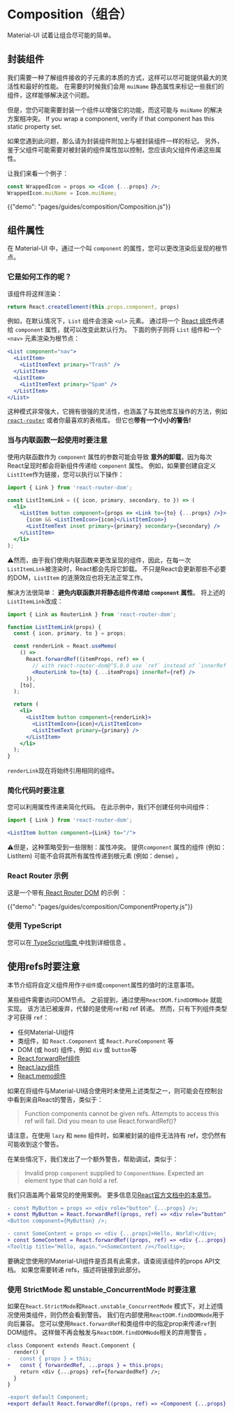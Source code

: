 # Composition（组合）

<p class="description">Material-UI 试着让组合尽可能的简单。</p>

## 封装组件

我们需要一种了解组件接收的子元素的本质的方式，这样可以尽可能提供最大的灵活性和最好的性能。 在需要的时候我们会用 `muiName` 静态属性来标记一些我们的组件，这样能够解决这个问题。

但是，您仍可能需要封装一个组件以增强它的功能，而这可能与 `muiName` 的解决方案相冲突。 If you wrap a component, verify if that component has this static property set.

如果您遇到此问题，那么请为封装组件附加上与被封装组件一样的标记。 另外，鉴于父组件可能需要对被封装的组件属性加以控制，您应该向父组件传递这些属性。

让我们来看一个例子：

```jsx
const WrappedIcon = props => <Icon {...props} />;
WrappedIcon.muiName = Icon.muiName;
```

{{"demo": "pages/guides/composition/Composition.js"}}

## 组件属性

在 Material-UI 中，通过一个叫 `component` 的属性，您可以更改渲染后呈现的根节点。

### 它是如何工作的呢？

该组件将这样渲染：

```js
return React.createElement(this.props.component, props)
```

例如，在默认情况下，`List` 组件会渲染 `<ul>` 元素。 通过将一个 [React 组件](https://reactjs.org/docs/components-and-props.html#function-and-class-components)传递给 `component` 属性，就可以改变此默认行为。 下面的例子则将 `List` 组件和一个`<nav>` 元素渲染为根节点：

```jsx
<List component="nav">
  <ListItem>
    <ListItemText primary="Trash" />
  </ListItem>
  <ListItem>
    <ListItemText primary="Spam" />
  </ListItem>
</List>
```

这种模式非常强大，它拥有很强的灵活性，也涵盖了与其他库互操作的方法，例如 [`react-router`](#react-router-demo) 或者你最喜欢的表格库。 但它也**带有一个小小的警告!**

### 当与内联函数一起使用时要注意

使用内联函数作为 `component` 属性的参数可能会导致 **意外的卸载**，因为每次React呈现时都会将新组件传递给 `component` 属性。 例如，如果要创建自定义` ListItem `作为链接，您可以执行以下操作：

```jsx
import { Link } from 'react-router-dom';

const ListItemLink = ({ icon, primary, secondary, to }) => (
  <li>
    <ListItem button component={props => <Link to={to} {...props} />}>
      {icon && <ListItemIcon>{icon}</ListItemIcon>}
      <ListItemText inset primary={primary} secondary={secondary} />
    </ListItem>
  </li>
);
```

⚠️然而，由于我们使用内联函数来更改呈现的组件，因此，在每一次` ListItemLink `被渲染时，React都会先将它卸载。 不只是React会更新那些不必要的DOM，`ListItem` 的涟漪效应也将无法正常工作。

解决方法很简单： **避免内联函数并将静态组件传递给 `component` 属性**。 将上述的` ListItemLink `改成：

```jsx
import { Link as RouterLink } from 'react-router-dom';

function ListItemLink(props) {
  const { icon, primary, to } = props;

  const renderLink = React.useMemo(
    () =>
      React.forwardRef((itemProps, ref) => (
        // with react-router-dom@^5.0.0 use `ref` instead of `innerRef`
        <RouterLink to={to} {...itemProps} innerRef={ref} />
      )),
    [to],
  );

  return (
    <li>
      <ListItem button component={renderLink}>
        <ListItemIcon>{icon}</ListItemIcon>
        <ListItemText primary={primary} />
      </ListItem>
    </li>
  );
}
```

` renderLink `现在将始终引用相同的组件。

### 简化代码时要注意

您可以利用属性传递来简化代码。 在此示例中，我们不创建任何中间组件：

```jsx
import { Link } from 'react-router-dom';

<ListItem button component={Link} to="/">
```

⚠️但是，这种策略受到一些限制：属性冲突。 提供`component` 属性的组件 (例如：ListItem) 可能不会将其所有属性传递到根元素 (例如：dense) 。

### React Router 示例

这是一个带有[ React Router DOM](https://github.com/ReactTraining/react-router) 的示例 ：

{{"demo": "pages/guides/composition/ComponentProperty.js"}}

### 使用 TypeScript

您可以在[ TypeScript指南 ](/guides/typescript/#usage-of-component-property)中找到详细信息 。

## 使用refs时要注意

本节介绍将自定义组件用作`子组件`或`component`属性的值时的注意事项。

某些组件需要访问DOM节点。 之前提到，通过使用` ReactDOM.findDOMNode ` 就能实现。 该方法已被废弃，代替的是使用` ref `和 ref 转递。 然而，只有下列组件类型才可获得 `ref`：

- 任何Material-UI组件
- 类组件，如 `React.Component` 或 `React.PureComponent` 等
- DOM (或 host) 组件，例如 `div` 或 `button`等
- [React.forwardRef组件](https://reactjs.org/docs/react-api.html#reactforwardref)
- [React.lazy组件](https://reactjs.org/docs/react-api.html#reactlazy)
- [React.memo组件](https://reactjs.org/docs/react-api.html#reactmemo)

如果在将组件与Material-UI结合使用时未使用上述类型之一，则可能会在控制台中看到来自React的警告，类似于：

> Function components cannot be given refs. Attempts to access this ref will fail. Did you mean to use React.forwardRef()?

请注意，在使用 `lazy` 和 `memo` 组件时，如果被封装的组件无法持有 ref，您仍然有可能收到这个警告。

在某些情况下，我们发出了一个额外警告，帮助调试，类似于：

> Invalid prop `component` supplied to `ComponentName`. Expected an element type that can hold a ref.

我们只涵盖两个最常见的使用案例。 更多信息见[React官方文档中的本章节](https://reactjs.org/docs/forwarding-refs.html)。

```diff
- const MyButton = props => <div role="button" {...props} />;
+ const MyButton = React.forwardRef((props, ref) => <div role="button" {...props} ref={ref} />);
<Button component={MyButton} />;
```

```diff
- const SomeContent = props => <div {...props}>Hello, World!</div>;
+ const SomeContent = React.forwardRef((props, ref) => <div {...props} ref={ref}>Hello, World!</div>);
<Tooltip title="Hello, again."><SomeContent /></Tooltip>;
```

要确定您使用的Material-UI组件是否具有此需求，请查阅该组件的props API文档。 如果您需要转递 refs，描述将链接到此部分。

### 使用 StrictMode 和 unstable_ConcurrentMode 时要注意

如果在` React.StrictMode `和` React.unstable_ConcurrentMode ` 模式下，对上述情况使用类组件，则仍然会看到警告。 我们在内部使用` ReactDOM.findDOMNode `用于向后兼容。 您可以使用` React.forwardRef `和类组件中的指定prop来传递` ref `到DOM组件。 这样做不再会触发与` ReactDOM.findDOMNode `相关的弃用警告 。

```diff
class Component extends React.Component {
  render() {
-   const { props } = this;
+   const { forwardedRef, ...props } = this.props;
    return <div {...props} ref={forwardedRef} />;
  }
}

-export default Component;
+export default React.forwardRef((props, ref) => <Component {...props} forwardedRef={ref} />);
```